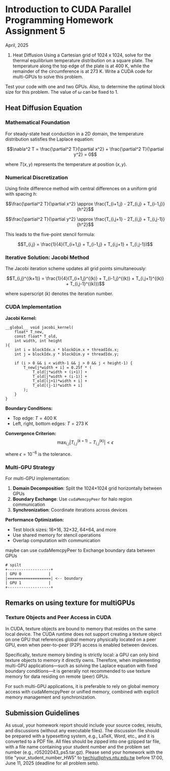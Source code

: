# Introduction to CUDA Parallel Programming Homework Assignment 5
April, 2025

1. Heat Diffusion
Using a Cartesian grid of 1024 x 1024, solve for the thermal
equilibrium temperature distribution on a square plate. The
temperature along the top edge of the plate is at 400 K, while the
remainder of the circumference is at 273 K. Write a CUDA code for
multi-GPUs to solve this problem.

Test your code with one and two
GPUs. Also, to determine the optimal block size for this problem. The
value of $\omega$ can be fixed to 1.

## Heat Diffusion Equation

### Mathematical Foundation

For steady-state heat conduction in a 2D domain, the temperature distribution satisfies the Laplace equation:

$$\nabla^2 T = \frac{\partial^2 T}{\partial x^2} + \frac{\partial^2 T}{\partial y^2} = 0$$

where $T(x,y)$ represents the temperature at position $(x,y)$.

### Numerical Discretization

Using finite difference method with central differences on a uniform grid with spacing $h$:

$$\frac{\partial^2 T}{\partial x^2} \approx \frac{T_{i+1,j} - 2T_{i,j} + T_{i-1,j}}{h^2}$$

$$\frac{\partial^2 T}{\partial y^2} \approx \frac{T_{i,j+1} - 2T_{i,j} + T_{i,j-1}}{h^2}$$

This leads to the five-point stencil formula:

$$T_{i,j} = \frac{1}{4}(T_{i+1,j} + T_{i-1,j} + T_{i,j+1} + T_{i,j-1})$$

### Iterative Solution: Jacobi Method

The Jacobi iteration scheme updates all grid points simultaneously:

$$T_{i,j}^{(k+1)} = \frac{1}{4}(T_{i+1,j}^{(k)} + T_{i-1,j}^{(k)} + T_{i,j+1}^{(k)} + T_{i,j-1}^{(k)})$$

where superscript $(k)$ denotes the iteration number.

### CUDA Implementation

**Jacobi Kernel:**
```cuda
__global__ void jacobi_kernel(
    float* T_new,
    const float* T_old,
    int width, int height
){
    int i = blockIdx.x * blockDim.x + threadIdx.x;
    int j = blockIdx.y * blockDim.y + threadIdx.y;

    if (i > 0 && i < width-1 && j > 0 && j < height-1) {
        T_new[j*width + i] = 0.25f * (
            T_old[j*width + (i+1)] +
            T_old[j*width + (i-1)] +
            T_old[(j+1)*width + i] +
            T_old[(j-1)*width + i]
        );
    }
}
```

**Boundary Conditions:**
- Top edge: $T = 400$ K
- Left, right, bottom edges: $T = 273$ K

**Convergence Criterion:**
$$\max_{i,j} |T_{i,j}^{(k+1)} - T_{i,j}^{(k)}| < \epsilon$$

where $\epsilon = 10^{-6}$ is the tolerance.

### Multi-GPU Strategy

For multi-GPU implementation:

1. **Domain Decomposition**: Split the 1024×1024 grid horizontally between GPUs
2. **Boundary Exchange**: Use `cudaMemcpyPeer` for halo region communication
3. **Synchronization**: Coordinate iterations across devices

**Performance Optimization:**
- Test block sizes: 16×16, 32×32, 64×64, and more
- Use shared memory for stencil operations
- Overlap computation with communication

maybe can use cudaMemcpyPeer to Exchange boundary data between GPUs
```
# spilt
+-------------------+
| GPU 0            |
|===================| <-- boundary
| GPU 1            |
+-------------------+
```
## Remarks on using texture for multiGPUs
### Texture Objects and Peer Access in CUDA

In CUDA, texture objects are bound to memory that resides on the same
local device. The CUDA runtime does not support creating a texture object
on one GPU that references global memory physically located on a peer GPU,
even when peer-to-peer (P2P) access is enabled between devices.

Specifically, texture memory binding is strictly local:
a GPU can only bind texture objects to memory it directly owns.
Therefore, when implementing multi-GPU applications—such
as solving the Laplace equation with fixed boundary conditions—it is
generally not recommended to use texture memory for data residing on
remote (peer) GPUs.

For such multi-GPU applications, it is preferable to rely on global memory
access with cudaMemcpyPeer or unified memory, combined with explicit
memory management and synchronization.

## Submission Guidelines
As usual, your homework report should include your source codes,
results, and discussions (without any executable files). The discussion
file should be prepared with a typesetting system, e.g., LaTeX, Word,
etc., and it is converted to a PDF file. All files should be zipped into one
gzipped tar file, with a file name containing your student number and
the problem set number (e.g., r05202043_ps5.tar.gz). Please send
your homework with the title "your_student_number_HW5" to
twchiu@phys.ntu.edu.tw before 17:00, June 11, 2025 (deadline for all
problem sets).
